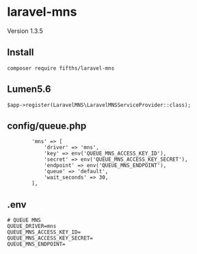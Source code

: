 # laravel-mns

Version 1.3.5

## Install

```
composer require fifths/laravel-mns
```


## Lumen5.6
```
$app->register(LaravelMNS\LaravelMNSServiceProvider::class);
```

## config/queue.php
```
        'mns' => [
            'driver' => 'mns',
            'key' => env('QUEUE_MNS_ACCESS_KEY_ID'),
            'secret' => env('QUEUE_MNS_ACCESS_KEY_SECRET'),
            'endpoint' => env('QUEUE_MNS_ENDPOINT'),
            'queue' => 'default',
            'wait_seconds' => 30,
        ],
```

## .env
```
# QUEUE MNS
QUEUE_DRIVER=mns
QUEUE_MNS_ACCESS_KEY_ID=
QUEUE_MNS_ACCESS_KEY_SECRET=
QUEUE_MNS_ENDPOINT=
```